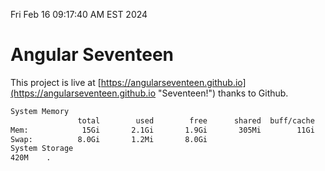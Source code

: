 Fri Feb 16 09:17:40 AM EST 2024

# Angular Seventeen


This project is live at [https://angularseventeen.github.io](https://angularseventeen.github.io "Seventeen!") thanks to Github.

```bash
System Memory
               total        used        free      shared  buff/cache   available
Mem:            15Gi       2.1Gi       1.9Gi       305Mi        11Gi        13Gi
Swap:          8.0Gi       1.2Mi       8.0Gi
System Storage
420M	.
